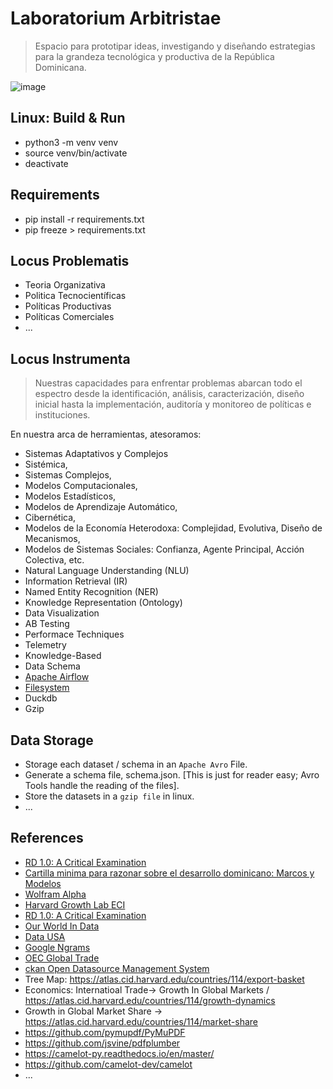 # Laboratorium Arbitristae

> Espacio para prototipar ideas, investigando y diseñando estrategias para la grandeza tecnológica y productiva de la República Dominicana.

![image](https://github.com/user-attachments/assets/2a4a529e-d4ea-49e4-9f46-fe6364f86b92)

## Linux: Build & Run

- python3 -m venv venv
- source venv/bin/activate
- deactivate

## Requirements

- pip install -r requirements.txt
- pip freeze > requirements.txt

## Locus Problematis

- Teoria Organizativa
- Politica Tecnocientíficas
- Políticas Productivas
- Políticas Comerciales
- ...

## Locus Instrumenta

> Nuestras capacidades para enfrentar problemas abarcan todo el espectro desde la identificación, análisis, caracterización, diseño inicial hasta la implementación, auditoría y monitoreo de políticas e instituciones.

En nuestra arca de herramientas, atesoramos:

- Sistemas Adaptativos y Complejos
- Sistémica,
- Sistemas Complejos,
- Modelos Computacionales,
- Modelos Estadísticos,
- Modelos de Aprendizaje Automático,
- Cibernética,
- Modelos de la Economía Heterodoxa: Complejidad, Evolutiva, Diseño de Mecanismos,
- Modelos de Sistemas Sociales: Confianza, Agente Principal, Acción Colectiva, etc.
- Natural Language Understanding (NLU)
- Information Retrieval (IR)
- Named Entity Recognition (NER)
- Knowledge Representation (Ontology)
- Data Visualization
- AB Testing
- Performace Techniques
- Telemetry
- Knowledge-Based
- Data Schema
- [Apache Airflow](https://airflow.apache.org/)
- [Filesystem](https://github.com/PyFilesystem/pyfilesystem2)
- Duckdb
- Gzip

## Data Storage

- Storage each dataset / schema in an `Apache Avro` File.
- Generate a schema file, schema.json. [This is just for reader easy; Avro Tools handle the reading of the files].
- Store the datasets in a `gzip file` in linux.
- ...

## References

- [RD 1.0: A Critical Examination](https://fantastic-earl-35c.notion.site/RD-1-0-A-Critical-Examination-e15114746a8f44cda60f2e3402cc14d8)
- [Cartilla minima para razonar sobre el desarrollo dominicano: Marcos y Modelos](https://fantastic-earl-35c.notion.site/Cartilla-minima-para-razonar-sobre-el-desarrollo-dominicano-Marcos-y-Modelos-11b956e8f40e80638c24db128a9a26e3?pvs=74)
- [Wolfram Alpha](https://www.wolframalpha.com/)
- [Harvard Growth Lab ECI](https://atlas.cid.harvard.edu)
- [RD 1.0: A Critical Examination](https://fantastic-earl-35c.notion.site/RD-1-0-A-Critical-Examination-e15114746a8f44cda60f2e3402cc14d8?pvs=4)
- [Our World In Data](https://ourworldindata.org/)
- [Data USA](https://datausa.io/)
- [Google Ngrams](https://books.google.com/ngrams/)
- [OEC Global Trade](https://oec.world/en)
- [ckan Open Datasource Management System](https://ckan.org/)
- Tree Map: https://atlas.cid.harvard.edu/countries/114/export-basket
- Economics: Internatioal Trade->  Growth In Global Markets / https://atlas.cid.harvard.edu/countries/114/growth-dynamics
- Growth in Global Market Share -> https://atlas.cid.harvard.edu/countries/114/market-share
- https://github.com/pymupdf/PyMuPDF
- https://github.com/jsvine/pdfplumber
- https://camelot-py.readthedocs.io/en/master/
- https://github.com/camelot-dev/camelot
- ...
